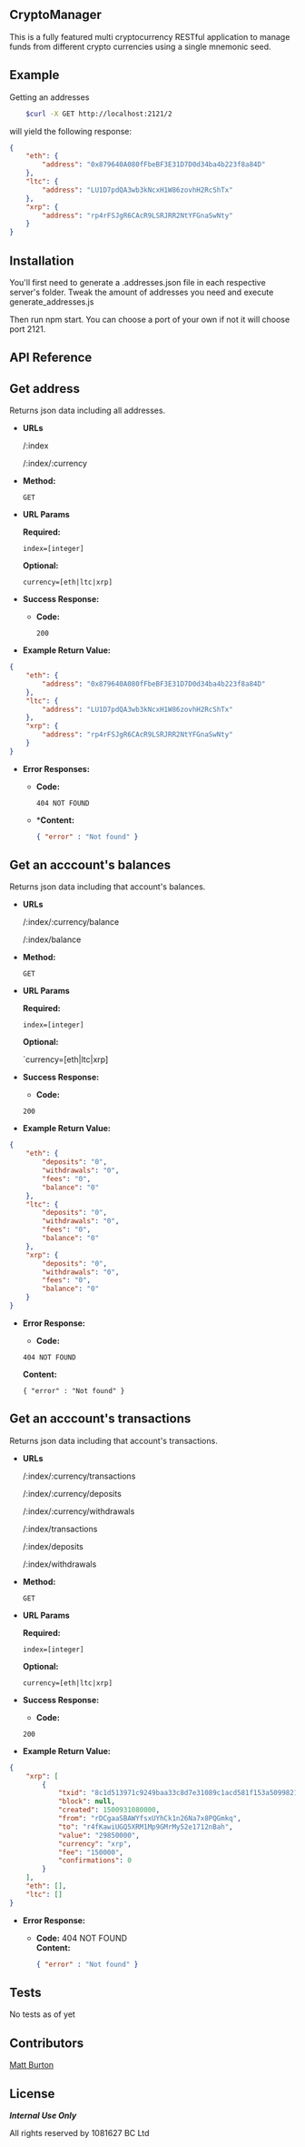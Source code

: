 ## CryptoManager

This is a fully featured multi cryptocurrency RESTful application to manage funds from different crypto currencies using a single mnemonic seed. 

## Example

Getting an addresses 

```bash
    $curl -X GET http://localhost:2121/2
```

will yield the following response:
```json
{
	"eth": {
		"address": "0x879640A080fFbeBF3E31D7D0d34ba4b223f8a84D"
	},
	"ltc": {
		"address": "LU1D7pdQA3wb3kNcxH1W86zovhH2RcShTx"
	},
	"xrp": {
		"address": "rp4rFSJgR6CAcR9LSRJRR2NtYFGnaSwNty"
	}
}
```

## Installation

You'll first need to generate a .addresses.json file in each respective server's folder. Tweak the amount of addresses you need and execute generate_addresses.js

Then run npm start. You can choose a port of your own if not it will choose port 2121.

## API Reference

**Get address**
----
  Returns json data including all addresses.

* **URLs**

  /:index
  
  /:index/:currency

* **Method:**

  `GET`
  
*  **URL Params**

   **Required:**
 
   `index=[integer]`
   
   **Optional:**
   
   `currency=[eth|ltc|xrp]`

* **Success Response:**

  * **Code:** 

    `200` <br />

* **Example Return Value:** 

```json 
{
	"eth": {
		"address": "0x879640A080fFbeBF3E31D7D0d34ba4b223f8a84D"
	},
	"ltc": {
		"address": "LU1D7pdQA3wb3kNcxH1W86zovhH2RcShTx"
	},
	"xrp": {
		"address": "rp4rFSJgR6CAcR9LSRJRR2NtYFGnaSwNty"
	}
}
```
 
* **Error Responses:**

  * **Code:** 
    
      `404 NOT FOUND` <br />

  * ***Content:** 
  
      ```json 
      { "error" : "Not found" }
      ```


**Get an acccount's balances**
----
  Returns json data including that account's balances.

* **URLs**

  /:index/:currency/balance
  
  /:index/balance 

* **Method:**

  `GET`
  
*  **URL Params**

   **Required:**
 
   `index=[integer]`
   
   **Optional:**
   
   `currency=[eth|ltc|xrp]

* **Success Response:**

  * **Code:** 

  `200` <br />

* **Example Return Value:** 

```json 
{
	"eth": {
		"deposits": "0",
		"withdrawals": "0",
		"fees": "0",
		"balance": "0"
	},
	"ltc": {
		"deposits": "0",
		"withdrawals": "0",
		"fees": "0",
		"balance": "0"
	},
	"xrp": {
		"deposits": "0",
		"withdrawals": "0",
		"fees": "0",
		"balance": "0"
	}
}
```
 
* **Error Response:**

  * **Code:** 

  `404 NOT FOUND` <br />
  
    **Content:** 
    
  `{ "error" : "Not found" }`


**Get an acccount's transactions**
----
  Returns json data including that account's transactions.

* **URLs**

  /:index/:currency/transactions
  
  /:index/:currency/deposits
  
  /:index/:currency/withdrawals
  
  /:index/transactions 
  
  /:index/deposits
  
  /:index/withdrawals

* **Method:**

  `GET`
  
*  **URL Params**

   **Required:**
 
   `index=[integer]`
   
   **Optional:**
   
   `currency=[eth|ltc|xrp]`

* **Success Response:**

  * **Code:** 

  `200` <br />

* **Example Return Value:** 
```json 
{
	"xrp": [
		{
			"txid": "8c1d513971c9249baa33c8d7e31089c1acd581f153a50998214b41797420c14b",
			"block": null,
			"created": 1500931080000,
			"from": "rDCgaaSBAWYfsxUYhCk1n26Na7x8PQGmkq",
			"to": "r4fKawiUGQ5XRM1Mp9GMrMy52e1712nBah",
			"value": "29850000",
			"currency": "xrp",
			"fee": "150000",
			"confirmations": 0
		}
	],
	"eth": [],
	"ltc": []
}
```
 
* **Error Response:**

  * **Code:** 404 NOT FOUND <br />
    **Content:** 
    ```json
    { "error" : "Not found" }
    ```

## Tests

No tests as of yet

## Contributors

[Matt Burton](https://github.com/burtonium)

## License

***Internal Use Only***

All rights reserved by 1081627 BC Ltd